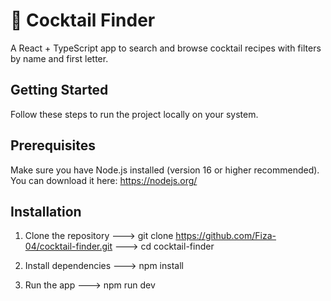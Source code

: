 # 🍹 Cocktail Finder

A React + TypeScript app to search and browse cocktail recipes with filters by name and first letter.

## Getting Started

Follow these steps to run the project locally on your system.

## Prerequisites

Make sure you have Node.js installed (version 16 or higher recommended).
You can download it here: https://nodejs.org/

## Installation

1. Clone the repository --->
git clone https://github.com/Fiza-04/cocktail-finder.git ---> cd cocktail-finder

2. Install dependencies ---> 
  npm install

3. Run the app --->
  npm run dev
  
